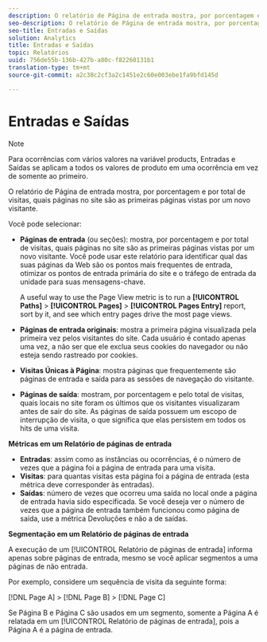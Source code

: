 ```yaml
---
description: O relatório de Página de entrada mostra, por porcentagem e por total de visitas, quais páginas no site são as primeiras páginas vistas por um novo visitante.
seo-description: O relatório de Página de entrada mostra, por porcentagem e por total de visitas, quais páginas no site são as primeiras páginas vistas por um novo visitante.
seo-title: Entradas e Saídas
solution: Analytics
title: Entradas e Saídas
topic: Relatórios
uuid: 756de55b-136b-427b-a80c-f82260131b1
translation-type: tm+mt
source-git-commit: a2c38c2cf3a2c1451e2c60e003ebe1fa9bfd145d

---
```



# Entradas e Saídas

>[!NOTE]
>Para ocorrências com vários valores na variável products, Entradas e Saídas se aplicam a todos os valores de produto em uma ocorrência em vez de somente ao primeiro.

O relatório de Página de entrada mostra, por porcentagem e por total de visitas, quais páginas no site são as primeiras páginas vistas por um novo visitante.

Você pode selecionar:

* **Páginas de entrada** (ou seções): mostra, por porcentagem e por total de visitas, quais páginas no site são as primeiras páginas vistas por um novo visitante. Você pode usar este relatório para identificar qual das suas páginas da Web são os pontos mais frequentes de entrada, otimizar os pontos de entrada primária do site e o tráfego de entrada da unidade para suas mensagens-chave.

   A useful way to use the Page View metric is to run a **[!UICONTROL Paths]** &gt; **[!UICONTROL Pages]** &gt; **[!UICONTROL Pages Entry]** report, sort by it, and see which entry pages drive the most page views.

* **Páginas de entrada originais**: mostra a primeira página visualizada pela primeira vez pelos visitantes do site. Cada usuário é contado apenas uma vez, a não ser que ele exclua seus cookies do navegador ou não esteja sendo rastreado por cookies.
* **Visitas Únicas à Página**: mostra páginas que frequentemente são páginas de entrada e saída para as sessões de navegação do visitante.
* **Páginas de saída**: mostram, por porcentagem e pelo total de visitas, quais locais no site foram os últimos que os visitantes visualizaram antes de sair do site. As páginas de saída possuem um escopo de interrupção de visita, o que significa que elas persistem em todos os hits de uma visita.

**Métricas em um Relatório de páginas de entrada**

* **Entradas**: assim como as instâncias ou ocorrências, é o número de vezes que a página foi a página de entrada para uma visita.
* **Visitas**: para quantas visitas esta página foi a página de entrada (esta métrica deve corresponder às entradas).
* **Saídas**: número de vezes que ocorreu uma saída no local onde a página de entrada havia sido especificada. Se você deseja ver o número de vezes que a página de entrada também funcionou como página de saída, use a métrica Devoluções e não a de saídas.

**Segmentação em um Relatório de páginas de entrada**

A execução de um [!UICONTROL Relatório de páginas de entrada] informa apenas sobre páginas de entrada, mesmo se você aplicar segmentos a uma páginas de não entrada.

Por exemplo, considere um sequência de visita da seguinte forma:

[!DNL Page A] &gt; [!DNL Page B] &gt; [!DNL Page C]

Se Página B e Página C são usados em um segmento, somente a Página A é relatada em um [!UICONTROL Relatório de páginas de entrada], pois a Página A é a página de entrada.
